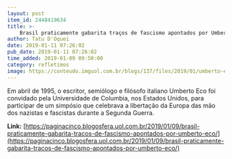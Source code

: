 ```yaml
---
layout: post
item_id: 2448419634
title: >-
    Brasil praticamente gabarita traços de fascismo apontados por Umberto Eco
author: Tatu D'Oquei
date: 2019-01-11 07:26:02
pub_date: 2019-01-11 07:26:02
time_added: 2019-01-09 09:50:00
category: refletimos
image: https://conteudo.imguol.com.br/blogs/137/files/2019/01/umberto-eco-615x300.jpg
---
```


Em abril de 1995, o escritor, semiólogo e filósofo italiano Umberto Eco foi convidado pela Universidade de Columbia, nos Estados Unidos, para participar de um simpósio que celebrava a libertação da Europa das mão dos nazistas e fascistas durante a Segunda Guerra.

**Link:** [https://paginacinco.blogosfera.uol.com.br/2019/01/09/brasil-praticamente-gabarita-tracos-de-fascismo-apontados-por-umberto-eco/](https://paginacinco.blogosfera.uol.com.br/2019/01/09/brasil-praticamente-gabarita-tracos-de-fascismo-apontados-por-umberto-eco/)

